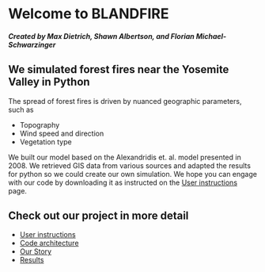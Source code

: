 # Welcome to BLANDFIRE

##### Created by Max Dietrich, Shawn Albertson, and Florian Michael-Schwarzinger


## We simulated forest fires near the Yosemite Valley in Python

The spread of forest fires is driven by nuanced geographic parameters, such as
- Topography
- Wind speed and direction
- Vegetation type

We built our model based on the Alexandridis et. al. model presented in 2008. We retrieved GIS data from various sources and adapted the results for python so we could create our own simulation. We hope you can engage with our code by downloading it as instructed on the [User instructions](UserInstructions.html) page.


## Check out our project in more detail
- [User instructions](UserInstructions.html)
- [Code architecture](CodeArchitecture.html)
- [Our Story](OurStory.html)
- [Results](Results.html)
